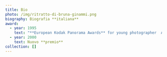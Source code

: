 ```yaml
---
title: Bio
photo: /img/ritratto-di-bruna-ginammi.png
biography: Biografia **italiana**
award:
  - year: 1995
    text: "**European Kodak Panorama Awards** for young photographer  Arles"
  - year: 2000
    text: Nuovo **premio**
collection: []
---
```

